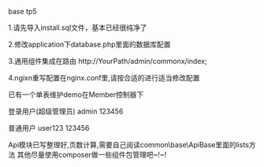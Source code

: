 base tp5

1.请先导入install.sql文件，基本已经很纯净了

2.修改application下database.php里面的数据库配置

3.通用组件集成在路由 http://YourPath/admin/commonx/index;

4.ngixn重写配置在nginx.conf里,请按合适的进行适当修改配置

已有一个单表维护demo在Member控制器下

登录用户(超级管理员) admin 123456

普通用户 user123 123456

Api模块已写整理好,页数计算,需要自己阅读common\base\ApiBase里面的lists方法
其他尽量使用composer做一些组件包管理吧~!~!


